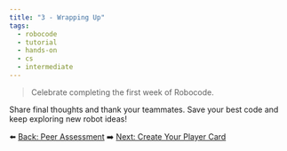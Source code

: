 ```yaml
---
title: "3 - Wrapping Up"
tags:
  - robocode
  - tutorial
  - hands-on
  - cs
  - intermediate
---
```


> Celebrate completing the first week of Robocode.

Share final thoughts and thank your teammates. Save your best code and keep exploring new robot ideas!

⬅️ [Back: Peer Assessment](/robocode/Day-5/02_peer_reflection)
➡️ [Next: Create Your Player Card](/robocode/Day-5/04_player_card)
